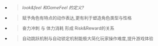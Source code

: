 * > *look&feel 和GameFeel 的定义?*
* > 赋予角色有特点的动作表达,更有利于塑造角色类型与性格
* > 奋力冲刺 与 体力消耗 形成 Risk&Reward的关系
* > 自动跳跃机制与自动锁定机制能极大简化玩家操作难度,提升游戏体验
